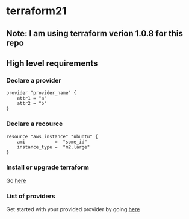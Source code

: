 # terraform21

## Note: I am using terraform verion 1.0.8 for this repo

## High level requirements

### Declare a provider
```
provider "provider_name" {
    attr1 = "a"
    attr2 = "b"
}
```

### Declare a recource 
```
resource "aws_instance" "ubuntu" {
    ami           =  "some_id"
    instance_type =  "m2.large"
}
```

### Install or upgrade terraform

Go [here](https://learn.hashicorp.com/tutorials/terraform/install-cli?in=terraform/aws-get-started)

### List of providers

Get started with your provided provider by going [here](https://registry.terraform.io/namespaces/hashicorp)



